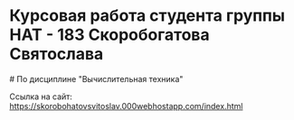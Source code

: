 ﻿# Курсовая работа студента группы НАТ - 183 Скоробогатова Святослава 
﻿# По дисциплине "Вычислительная техника"
 
 
 Ссылка на сайт:
 https://skorobohatovsvitoslav.000webhostapp.com/index.html
